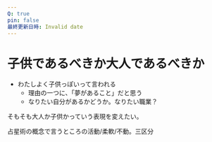 ```yaml
---
Q: true
pin: false
最終更新日時: Invalid date
---
```

# 子供であるべきか大人であるべきか

- わたしよく子供っぽいって言われる
    - 理由の一つに、「夢があること」だと思う
    - なりたい自分があるかどうか。なりたい職業？

そもそも大人か子供かっていう表現を変えたい。

占星術の概念で言うところの活動/柔軟/不動。三区分